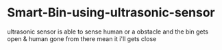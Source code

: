 # Smart-Bin-using-ultrasonic-sensor
ultrasonic sensor is able to sense human or a obstacle and the bin gets open &amp; human gone from there mean it i'll gets close
